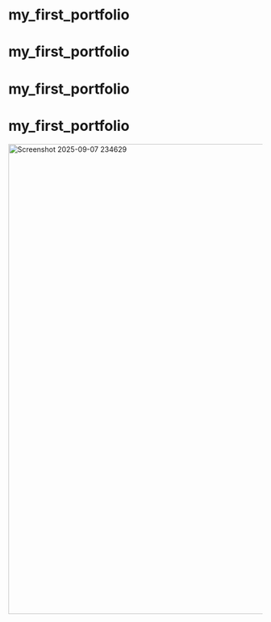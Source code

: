 ﻿# my_first_portfolio
# my_first_portfolio
# my_first_portfolio
# my_first_portfolio
<img width="1907" height="931" alt="Screenshot 2025-09-07 234629" src="https://github.com/user-attachments/assets/761bafe5-7b98-460f-b84c-62624390c596" />



